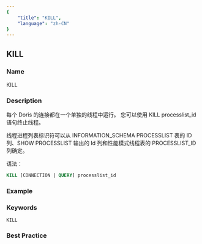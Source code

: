 ```yaml
---
{
    "title": "KILL",
    "language": "zh-CN"
}
---
```


<!--
Licensed to the Apache Software Foundation (ASF) under one
or more contributor license agreements.  See the NOTICE file
distributed with this work for additional information
regarding copyright ownership.  The ASF licenses this file
to you under the Apache License, Version 2.0 (the
"License"); you may not use this file except in compliance
with the License.  You may obtain a copy of the License at

  http://www.apache.org/licenses/LICENSE-2.0

Unless required by applicable law or agreed to in writing,
software distributed under the License is distributed on an
"AS IS" BASIS, WITHOUT WARRANTIES OR CONDITIONS OF ANY
KIND, either express or implied.  See the License for the
specific language governing permissions and limitations
under the License.
-->

## KILL

### Name

KILL

### Description

每个 Doris 的连接都在一个单独的线程中运行。 您可以使用 KILL processlist_id 语句终止线程。

线程进程列表标识符可以从 INFORMATION_SCHEMA PROCESSLIST 表的 ID 列、SHOW PROCESSLIST 输出的 Id 列和性能模式线程表的 PROCESSLIST_ID 列确定。 

语法：

```sql
KILL [CONNECTION | QUERY] processlist_id
```

### Example

### Keywords

    KILL

### Best Practice

